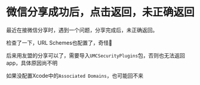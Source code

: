 # 微信分享成功后，点击返回，未正确返回

最近在接微信分享时，遇到一个问题，分享完成后，未正确返回。



检查了一下，URL Schemes也配置了，奇怪🤔



后来用友盟的分享可以了，需要导入`UMCSecurityPlugins`包，否则也无法返回app，具体原因尚不明



如果没配置Xcode中的`Associated Domains`，也可能回不来